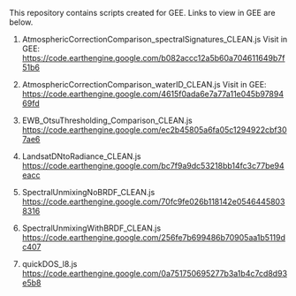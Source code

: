 This repository contains scripts created for GEE. Links to view in GEE are below. 

1. AtmosphericCorrectionComparison_spectralSignatures_CLEAN.js
Visit in GEE: https://code.earthengine.google.com/b082accc12a5b60a704611649b7f51b6 

2. AtmosphericCorrectionComparison_waterID_CLEAN.js
Visit in GEE: https://code.earthengine.google.com/4615f0ada6e7a77a11e045b9789469fd

3. EWB_OtsuThresholding_Comparison_CLEAN.js
https://code.earthengine.google.com/ec2b45805a6fa05c1294922cbf307ae6

4. LandsatDNtoRadiance_CLEAN.js
https://code.earthengine.google.com/bc7f9a9dc53218bb14fc3c77be94eacc

5. SpectralUnmixingNoBRDF_CLEAN.js
https://code.earthengine.google.com/70fc9fe026b118142e05464458038316

6. SpectralUnmixingWithBRDF_CLEAN.js
https://code.earthengine.google.com/256fe7b699486b70905aa1b5119dc407

7. quickDOS_l8.js
https://code.earthengine.google.com/0a751750695277b3a1b4c7cd8d93e5b8 
